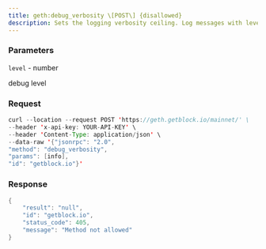```yaml
---
title: geth:debug_verbosity \[POST\] {disallowed}
description: Sets the logging verbosity ceiling. Log messages with level up to andincluding the given level will be printed.The verbosity of individual packages and source files can be raisedusing debug_vmodule.
---
```


### Parameters


`level` - number

debug level

### Request

``` java
curl --location --request POST 'https://geth.getblock.io/mainnet/' \
--header 'x-api-key: YOUR-API-KEY' \
--header 'Content-Type: application/json' \
--data-raw '{"jsonrpc": "2.0",
"method": "debug_verbosity",
"params": [info],
"id": "getblock.io"}'
```

###  Response

``` java
{
    "result": "null",
    "id": "getblock.io",
    "status_code": 405,
    "message": "Method not allowed"
}
```


